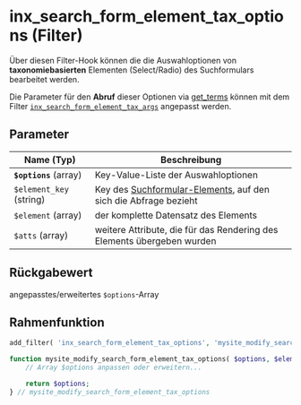 # inx_search_form_element_tax_options (Filter)

Über diesen Filter-Hook können die die Auswahloptionen von **taxonomiebasierten** Elementen (Select/Radio) des Suchformulars bearbeitet werden.

Die Parameter für den **Abruf** dieser Optionen via [get_terms](https://developer.wordpress.org/reference/functions/get_terms/) können mit dem Filter [`inx_search_form_element_tax_args`](filter-inx-search-form-element-tax-args) angepasst werden.

## Parameter

| Name (Typ) | Beschreibung |
| ---------- | ------------ |
| **`$options`** (array) | Key-Value-Liste der Auswahloptionen |
| `$element_key` (string) | Key des [Suchformular-Elements](/komponenten/suchformular#elemente), auf den sich die Abfrage bezieht |
| `$element` (array) | der komplette Datensatz des Elements |
| `$atts` (array) | weitere Attribute, die für das Rendering des Elements übergeben wurden |

## Rückgabewert

angepasstes/erweitertes `$options`-Array

## Rahmenfunktion

[](_info-snippet-einbindung.md ':include')

```php
add_filter( 'inx_search_form_element_tax_options', 'mysite_modify_search_form_element_tax_options', 10, 4 );

function mysite_modify_search_form_element_tax_options( $options, $element_id, $element, $atts ) {
	// Array $options anpassen oder erweitern...

	return $options;
} // mysite_modify_search_form_element_tax_options
```

[](_backlink.md ':include')